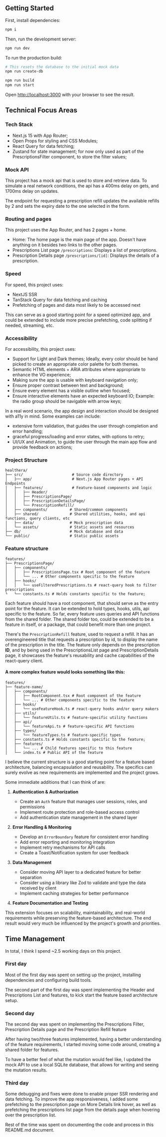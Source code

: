 ## Getting Started

First, install dependencies:

```bash
npm i
```

Then, run the development server:

```bash
npm run dev
```

To run the production build:

```bash
# This resets the database to the initial mock data
npm run create-db

npm run build
npm run start
```

Open [http://localhost:3000](http://localhost:3000) with your browser to see the result.

## Technical Focus Areas

### Tech Stack

- Next.js 15 with App Router;
- Open Props for styling and CSS Modules;
- React Query for data fetching;
- Zustand for state management; for now only used as part of the PrescriptionsFilter component, to store the filter values;

### Mock API

This project has a mock api that is used to store and retrieve data. To simulate a real network conditions, the api has a 400ms delay on gets, and 1700ms delay on updates.

The endpoint for requesting a prescription refill updates the available refills by 2 and sets the expiry date to the one selected in the form.

### Routing and pages

This project uses the App Router, and has 2 pages + home.

- Home: The home page is the main page of the app. Doesn't have anything on it besides two links to the other pages.
- Prescriptions List page `/prescriptions`: Displays a list of prescriptions.
- Prescription Details page `/prescriptions/[id]`: Displays the details of a prescription.

### Speed

For speed, this project uses:

- NextJS SSR
- TanStack Query for data fetching and caching
- Prefetching of pages and data most likely to be accessed next

This can serve as a good starting point for a speed optimized app, and could be extended to include more precise prefetching, code splitting if needed, streaming, etc.

### Accessibility

For accessibility, this project uses:

- Support for Light and Dark themes; Ideally, every color should be hand picked to create an appropriate color palette for both themes.
- Semantic HTML elements + ARIA attributes where appropriate to enhance the VO experience;
- Making sure the app is usable with keyboard navigation only;
- Ensure proper contrast between text and background;
- Ensure every element has a visible outline when focused;
- Ensure interactive elements have an expected keyboard IO; Example: the radio group should be navigable with arrow keys;

In a real word scenario, the app design and interaction should be designed with a11y in mind. Some examples can include:

- extensive form validation, that guides the user through completion and error handling;
- graceful progress/loading and error states, with options to retry;
- UI/UX and Animation, to guide the user through the main app flow and provide feedback on actions;

### Project Structure

```
healthera/
├── src/                      # Source code directory
│   ├── app/                  # Next.js App Router pages + API Endpoints
│   ├── features/             # Feature-based components and logic
│   │   ├── Header/
│   │   ├── PrescriptionsPage/
│   │   ├── PrescriptionDetailsPage/
│   │   └── PrescriptionRefill/
│   ├── components/          # Shared/common components
│   ├── shared/              # Shared utilities, hooks, and api functions, query clients, etc
│   ├── data/                # Mock prescription data
│   └── assets/              # Static assets and resources
├── db/                      # Mock database and data
└── public/                  # Static public assets
```

### Feature structure

```
features/
├── PrescriptionsPage/
│   ├── components/
│   │   ├── PrescriptionsPage.tsx # Root component of the feature
│   │   └── ... # Other components specific to the feature
│   ├── hooks/
│   │   └── useFilteredPrescriptions.ts # react-query hook to filter prescriptions
└   └── constants.ts # Holds constants specific to the feature;
```

Each feature should have a root component, that should serve as the entry point for the feature. It can be extended to hold types, hooks, utils, api specific to the feature. So far, every feature uses queries and API functions from the shared folder. The shared folder too, could be extended to be a feature in itself, or a package, that could benefit more than one project.

There's the `PrescriptionRefill` feature, used to request a refill. It has an overengineered title that requests a prescription by id, to display the name of the prescription in the title. The feature only depends on the prescription **ID**, and by being used in the PrescriptionsList page and PrescriptionDetails page, it showcases the feature's reusability and cache capabilities of the react-query client.

#### A more complex feature would looks something like this:

```
features/
├── feature-name/
│   ├── components/
│   │   ├── RootComponent.tsx # Root component of the feature
│   │   └── ... # Other components specific to the feature
│   ├── hooks/
│   │   └── useFeatureHook.ts # react-query hooks and/or query makers
│   ├── utils/
│   │   └── featureUtils.ts # feature-specific utility functions
│   ├── api/
│   │   └── featureApi.ts # feature-specific API functions
│   ├── types/
│   │   └── featureTypes.ts # feature-specific types
│   ├── constants.ts # Holds constants specific to the feature;
│   ├── features/
│   │   └── ... # Child features specific to this feature
│   └── index.ts # Public API of the feature
```

I believe the current structure is a good starting point for a feature based architecture, balancing encapsulation and reusability. The specifics can surely evolve as new requirements are implemented and the project grows.

Some immediate additions that I can think of are:

1. **Authentication & Authorization**

   - Create an `Auth` feature that manages user sessions, roles, and permissions
   - Implement route protection and role-based access control
   - Add authentication state management in the shared layer

2. **Error Handling & Monitoring**

   - Develop an `ErrorBoundary` feature for consistent error handling
   - Add error reporting and monitoring integration
   - Implement retry mechanisms for API calls
   - Create a Toast/Notification system for user feedback

3. **Data Management**
   - Consider moving API layer to a dedicated feature for better separation
   - Consider using a library like Zod to validate and type the data received by client
   - Implement caching strategies for better performance
4. **Feature Documentation and Testing**

This extension focuses on scalability, maintainability, and real-world requirements while preserving the feature-based architecture. The end result would very much be influenced by the project's growth and priorities.

## Time Management

In total, I think I spend ~2.5 working days on this project.

### First day

Most of the first day was spent on setting up the project, installing dependencies and configuring build tools.

The second part of the first day was spent implementing the Header and Prescriptions List and features, to kick start the feature based architecture setup.

### Second day

The second day was spent on implementing the Prescriptions Filter,
Prescription Details page and the Prescription Refill feature

After having two/three features implemented, having a better understanding of the feature requirements, I started moving some code around, creating a shared folder for features.

To have a better feel of what the mutation would feel like, I updated the mock API to use a local SQLite database, that allows for writing and seeing the mutation results.

### Third day

Some debugging and fixes were done to enable proper SSR rendering and data fetching. To improve the app responsiveness, I added some prefetching to the prescription page on More Details link hover, as well as prefetching the prescriptions list page from the details page when hovering over the prescription list.

Rest of the time was spent on documenting the code and process in this README.md document.
